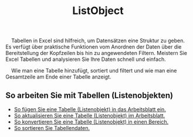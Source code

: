 ﻿---
title: ListObject
second_title: Aspose.Cells Cloud Documen
type: docs
url: /de/list-objects/
aliases: [/working-with-list-objects/,/working-with-list-object-or-table/]
keywords: Add, delete, update, and get a list object(table) into an Excel worksheet
description: Aspose.Cells Cloud REST API unterstützt das Hinzufügen, Löschen, Aktualisieren und Abrufen eines Listenobjekts (einer Tabelle) in ein Excel Arbeitsblatt. SDK unterstützt verschiedene Entwicklungssprachen. Dazu gehören Android, C#, Go, Java, NodeJS, Perl, PHP, Python, Ruby und Swift
weight: 100
---
 &nbsp;&nbsp;&nbsp;&nbsp;Tabellen in Excel sind hilfreich, um Datensätzen eine Struktur zu geben. Es verfügt über praktische Funktionen vom Anordnen der Daten über die Bereitstellung der Kopfzeilen bis hin zu angewendeten Filtern. Meistern Sie Excel Tabellen und analysieren Sie Ihre Daten schnell und einfach.

&nbsp;&nbsp;&nbsp;&nbsp;Wie man eine Tabelle hinzufügt, sortiert und filtert und wie man eine Gesamtzeile am Ende einer Tabelle anzeigt.

## So arbeiten Sie mit Tabellen (Listenobjekten)
  
- [So fügen Sie eine Tabelle (Listenobjekt) in das Arbeitsblatt ein.](/cells/de/add-a-list-object-or-table-inside-the-worksheet/)
- [So aktualisieren Sie eine Tabelle (Listenobjekt) im Arbeitsblatt.](/cells/de/update-a-list-object-or-table-inside-the-worksheet/)
- [So konvertieren Sie eine Tabelle (Listenobjekt) in einen Bereich.](/cells/de/convert-list-object-or-table-to-range/)
- [So sortieren Sie Tabellendaten.](/cells/de/sort-table-data/)

